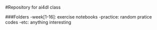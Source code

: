 #Repository for ai4dl class

###Folders
-week[1-16]: exercise notebooks
-practice: random pratice codes
-etc: anything interesting 
